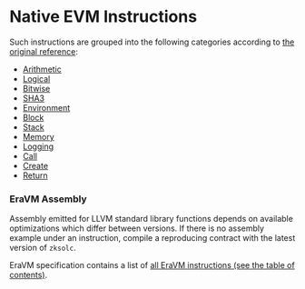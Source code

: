 # Native EVM Instructions

Such instructions are grouped into the following categories according to [the original reference](https://www.evm.codes/):

- [Arithmetic](./arithmetic.md)
- [Logical](./logical.md)
- [Bitwise](./bitwise.md)
- [SHA3](./sha3.md)
- [Environment](./environment.md)
- [Block](./block.md)
- [Stack](./stack.md)
- [Memory](./memory.md)
- [Logging](./logging.md)
- [Call](./call.md)
- [Create](./create.md)
- [Return](./return.md)



### EraVM Assembly

Assembly emitted for LLVM standard library functions depends on available optimizations which differ between versions. If there is no
assembly example under an instruction, compile a reproducing contract with the latest version of `zksolc`.

EraVM specification contains a list of [all EraVM instructions (see the table of contents)](https://matter-labs.github.io/eravm-spec/spec.html).
